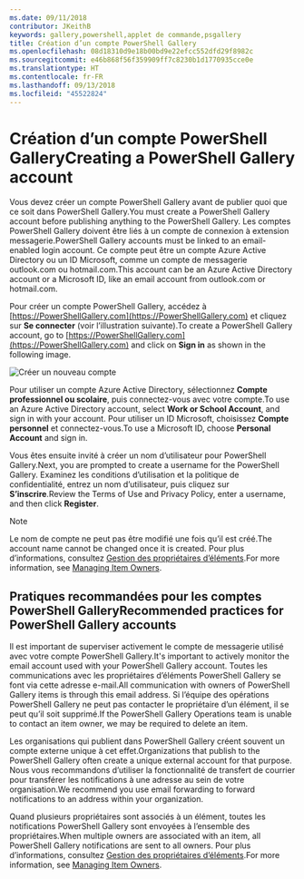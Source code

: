 ```yaml
---
ms.date: 09/11/2018
contributor: JKeithB
keywords: gallery,powershell,applet de commande,psgallery
title: Création d’un compte PowerShell Gallery
ms.openlocfilehash: 08d18310d9e18b00bd9e22efcc552dfd29f8982c
ms.sourcegitcommit: e46b868f56f359909ff7c8230b1d1770935cce0e
ms.translationtype: HT
ms.contentlocale: fr-FR
ms.lasthandoff: 09/13/2018
ms.locfileid: "45522824"
---
```

# <a name="creating-a-powershell-gallery-account"></a><span data-ttu-id="3d72e-103">Création d’un compte PowerShell Gallery</span><span class="sxs-lookup"><span data-stu-id="3d72e-103">Creating a PowerShell Gallery account</span></span>

<span data-ttu-id="3d72e-104">Vous devez créer un compte PowerShell Gallery avant de publier quoi que ce soit dans PowerShell Gallery.</span><span class="sxs-lookup"><span data-stu-id="3d72e-104">You must create a PowerShell Gallery account before publishing anything to the PowerShell Gallery.</span></span>
<span data-ttu-id="3d72e-105">Les comptes PowerShell Gallery doivent être liés à un compte de connexion à extension messagerie.</span><span class="sxs-lookup"><span data-stu-id="3d72e-105">PowerShell Gallery accounts must be linked to an email-enabled login account.</span></span> <span data-ttu-id="3d72e-106">Ce compte peut être un compte Azure Active Directory ou un ID Microsoft, comme un compte de messagerie outlook.com ou hotmail.com.</span><span class="sxs-lookup"><span data-stu-id="3d72e-106">This account can be an Azure Active Directory account or a Microsoft ID, like an email account from outlook.com or hotmail.com.</span></span>

<span data-ttu-id="3d72e-107">Pour créer un compte PowerShell Gallery, accédez à [https://PowerShellGallery.com](https://PowerShellGallery.com) et cliquez sur **Se connecter** (voir l’illustration suivante).</span><span class="sxs-lookup"><span data-stu-id="3d72e-107">To create a PowerShell Gallery account, go to [https://PowerShellGallery.com](https://PowerShellGallery.com) and click on **Sign in** as shown in the following image.</span></span>

![Créer un nouveau compte](../../Images/CreateAccount-Register.png)

<span data-ttu-id="3d72e-109">Pour utiliser un compte Azure Active Directory, sélectionnez **Compte professionnel ou scolaire**, puis connectez-vous avec votre compte.</span><span class="sxs-lookup"><span data-stu-id="3d72e-109">To use an Azure Active Directory account, select **Work or School Account**, and sign in with your account.</span></span> <span data-ttu-id="3d72e-110">Pour utiliser un ID Microsoft, choisissez **Compte personnel** et connectez-vous.</span><span class="sxs-lookup"><span data-stu-id="3d72e-110">To use a Microsoft ID, choose **Personal Account** and sign in.</span></span>

<span data-ttu-id="3d72e-111">Vous êtes ensuite invité à créer un nom d’utilisateur pour PowerShell Gallery.</span><span class="sxs-lookup"><span data-stu-id="3d72e-111">Next, you are prompted to create a username for the PowerShell Gallery.</span></span> <span data-ttu-id="3d72e-112">Examinez les conditions d’utilisation et la politique de confidentialité, entrez un nom d’utilisateur, puis cliquez sur **S’inscrire**.</span><span class="sxs-lookup"><span data-stu-id="3d72e-112">Review the Terms of Use and Privacy Policy, enter a username, and then click **Register**.</span></span>

> [!NOTE]
> <span data-ttu-id="3d72e-113">Le nom de compte ne peut pas être modifié une fois qu’il est créé.</span><span class="sxs-lookup"><span data-stu-id="3d72e-113">The account name cannot be changed once it is created.</span></span> <span data-ttu-id="3d72e-114">Pour plus d’informations, consultez [Gestion des propriétaires d’éléments](managing-item-owners.md).</span><span class="sxs-lookup"><span data-stu-id="3d72e-114">For more information, see [Managing Item Owners](managing-item-owners.md).</span></span>

## <a name="recommended-practices-for-powershell-gallery-accounts"></a><span data-ttu-id="3d72e-115">Pratiques recommandées pour les comptes PowerShell Gallery</span><span class="sxs-lookup"><span data-stu-id="3d72e-115">Recommended practices for PowerShell Gallery accounts</span></span>

<span data-ttu-id="3d72e-116">Il est important de superviser activement le compte de messagerie utilisé avec votre compte PowerShell Gallery.</span><span class="sxs-lookup"><span data-stu-id="3d72e-116">It's important to actively monitor the email account used with your PowerShell Gallery account.</span></span> <span data-ttu-id="3d72e-117">Toutes les communications avec les propriétaires d’éléments PowerShell Gallery se font via cette adresse e-mail.</span><span class="sxs-lookup"><span data-stu-id="3d72e-117">All communication with owners of PowerShell Gallery items is through this email address.</span></span> <span data-ttu-id="3d72e-118">Si l’équipe des opérations PowerShell Gallery ne peut pas contacter le propriétaire d’un élément, il se peut qu’il soit supprimé.</span><span class="sxs-lookup"><span data-stu-id="3d72e-118">If the PowerShell Gallery Operations team is unable to contact an item owner, we may be required to delete an item.</span></span>

<span data-ttu-id="3d72e-119">Les organisations qui publient dans PowerShell Gallery créent souvent un compte externe unique à cet effet.</span><span class="sxs-lookup"><span data-stu-id="3d72e-119">Organizations that publish to the PowerShell Gallery often create a unique external account for that purpose.</span></span> <span data-ttu-id="3d72e-120">Nous vous recommandons d’utiliser la fonctionnalité de transfert de courrier pour transférer les notifications à une adresse au sein de votre organisation.</span><span class="sxs-lookup"><span data-stu-id="3d72e-120">We recommend you use email forwarding to forward notifications to an address within your organization.</span></span>

<span data-ttu-id="3d72e-121">Quand plusieurs propriétaires sont associés à un élément, toutes les notifications PowerShell Gallery sont envoyées à l’ensemble des propriétaires.</span><span class="sxs-lookup"><span data-stu-id="3d72e-121">When multiple owners are associated with an item, all PowerShell Gallery notifications are sent to all owners.</span></span> <span data-ttu-id="3d72e-122">Pour plus d’informations, consultez [Gestion des propriétaires d’éléments](managing-item-owners.md).</span><span class="sxs-lookup"><span data-stu-id="3d72e-122">For more information, see [Managing Item Owners](managing-item-owners.md).</span></span>
